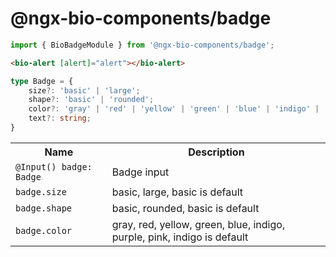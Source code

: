 # @ngx-bio-components/badge

```typescript
import { BioBadgeModule } from '@ngx-bio-components/badge';
```

```html
<bio-alert [alert]="alert"></bio-alert>
```

```typescript
type Badge = {
    size?: 'basic' | 'large';
    shape?: 'basic' | 'rounded';
    color?: 'gray' | 'red' | 'yellow' | 'green' | 'blue' | 'indigo' | 'purple' | 'pink';
    text?: string;
}
```

<table>
    <tbody>
<tr>
      <th>Name</th>
      <th>Description</th>
    </th>
<tr>
  <td>
<code>@Input() badge: Badge</code>
  </td>
  <td>Badge input
</td>
</tr>
<tr>
  <td>
<code>badge.size</code>
  </td>
  <td>basic, large, basic is default
</td>
</tr>
<tr>
  <td>
<code>badge.shape</code>
  </td>
  <td>basic, rounded, basic is default
</td>
</tr>
<tr>
  <td>
<code>badge.color</code>
  </td>
  <td>gray, red, yellow, green, blue, indigo, purple, pink, indigo is default
</td>
</tr>
</tbody></table>
